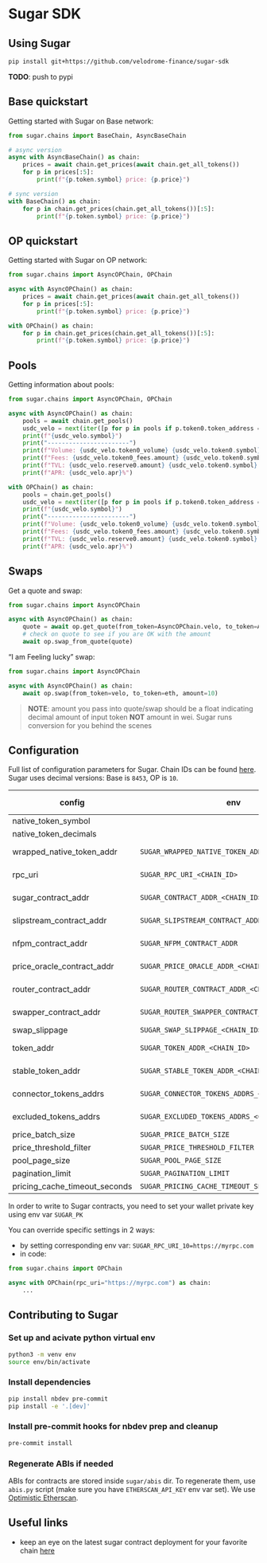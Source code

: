 # Sugar SDK


<!-- WARNING: THIS FILE WAS AUTOGENERATED! DO NOT EDIT! -->

## Using Sugar

``` bash
pip install git+https://github.com/velodrome-finance/sugar-sdk
```

**TODO**: push to pypi

## Base quickstart

Getting started with Sugar on Base network:

``` python
from sugar.chains import BaseChain, AsyncBaseChain

# async version
async with AsyncBaseChain() as chain:
    prices = await chain.get_prices(await chain.get_all_tokens())
    for p in prices[:5]:
        print(f"{p.token.symbol} price: {p.price}")

# sync version
with BaseChain() as chain:
    for p in chain.get_prices(chain.get_all_tokens())[:5]:
        print(f"{p.token.symbol} price: {p.price}")
```

## OP quickstart

Getting started with Sugar on OP network:

``` python
from sugar.chains import AsyncOPChain, OPChain

async with AsyncOPChain() as chain:
    prices = await chain.get_prices(await chain.get_all_tokens())
    for p in prices[:5]:
        print(f"{p.token.symbol} price: {p.price}")

with OPChain() as chain:
    for p in chain.get_prices(chain.get_all_tokens())[:5]:
        print(f"{p.token.symbol} price: {p.price}")
```

## Pools

Getting information about pools:

``` python
from sugar.chains import AsyncOPChain, OPChain

async with AsyncOPChain() as chain:
    pools = await chain.get_pools()
    usdc_velo = next(iter([p for p in pools if p.token0.token_address == OPChain.usdc.token_address and p.token1.token_address == OPChain.velo.token_address]), None)
    print(f"{usdc_velo.symbol}")
    print("-----------------------")
    print(f"Volume: {usdc_velo.token0_volume} {usdc_velo.token0.symbol} | {usdc_velo.token1_volume} {usdc_velo.token1.symbol} | ${usdc_velo.volume}")
    print(f"Fees: {usdc_velo.token0_fees.amount} {usdc_velo.token0.symbol} | {usdc_velo.token1_fees.amount} {usdc_velo.token1.symbol} | ${usdc_velo.total_fees}")
    print(f"TVL: {usdc_velo.reserve0.amount} {usdc_velo.token0.symbol} | {usdc_velo.reserve1.amount} {usdc_velo.token1.symbol} | ${usdc_velo.tvl}")
    print(f"APR: {usdc_velo.apr}%")

with OPChain() as chain:
    pools = chain.get_pools()
    usdc_velo = next(iter([p for p in pools if p.token0.token_address == OPChain.usdc.token_address and p.token1.token_address == OPChain.velo.token_address]), None)
    print(f"{usdc_velo.symbol}")
    print("-----------------------")
    print(f"Volume: {usdc_velo.token0_volume} {usdc_velo.token0.symbol} | {usdc_velo.token1_volume} {usdc_velo.token1.symbol} | ${usdc_velo.volume}")
    print(f"Fees: {usdc_velo.token0_fees.amount} {usdc_velo.token0.symbol} | {usdc_velo.token1_fees.amount} {usdc_velo.token1.symbol} | ${usdc_velo.total_fees}")
    print(f"TVL: {usdc_velo.reserve0.amount} {usdc_velo.token0.symbol} | {usdc_velo.reserve1.amount} {usdc_velo.token1.symbol} | ${usdc_velo.tvl}")
    print(f"APR: {usdc_velo.apr}%")
```

## Swaps

Get a quote and swap:

``` python
from sugar.chains import AsyncOPChain

async with AsyncOPChain() as chain:
    quote = await op.get_quote(from_token=AsyncOPChain.velo, to_token=AsyncOPChain.eth, amount=10)
    # check on quote to see if you are OK with the amount
    await op.swap_from_quote(quote)
```

“I am Feeling lucky” swap:

``` python
from sugar.chains import AsyncOPChain

async with AsyncOPChain() as chain:
    await op.swap(from_token=velo, to_token=eth, amount=10)
```

> **NOTE**: amount you pass into quote/swap should be a float indicating
> decimal amount of input token **NOT** amount in wei. Sugar runs
> conversion for you behind the scenes

## Configuration

Full list of configuration parameters for Sugar. Chain IDs can be found
[here](https://chainlist.org/). Sugar uses decimal versions: Base is
`8453`, OP is `10`.

| config | env | default value |
|----|----|----|
| native_token_symbol |  | ETH |
| native_token_decimals |  | 18 |
| wrapped_native_token_addr | `SUGAR_WRAPPED_NATIVE_TOKEN_ADDR_<CHAIN_ID>` | chain specific |
| rpc_uri | `SUGAR_RPC_URI_<CHAIN_ID>` | chain specific |
| sugar_contract_addr | `SUGAR_CONTRACT_ADDR_<CHAIN_ID>` | chain specific |
| slipstream_contract_addr | `SUGAR_SLIPSTREAM_CONTRACT_ADDR_<CHAIN_ID>` | chain specific |
| nfpm_contract_addr | `SUGAR_NFPM_CONTRACT_ADDR` | chain specific |
| price_oracle_contract_addr | `SUGAR_PRICE_ORACLE_ADDR_<CHAIN_ID>` | chain specific |
| router_contract_addr | `SUGAR_ROUTER_CONTRACT_ADDR_<CHAIN_ID>` | chain specific |
| swapper_contract_addr | `SUGAR_ROUTER_SWAPPER_CONTRACT_ADDR_<CHAIN_ID>` | chain specific |
| swap_slippage | `SUGAR_SWAP_SLIPPAGE_<CHAIN_ID>` | 0.01 |
| token_addr | `SUGAR_TOKEN_ADDR_<CHAIN_ID>` | chain specific |
| stable_token_addr | `SUGAR_STABLE_TOKEN_ADDR_<CHAIN_ID>` | chain specific |
| connector_tokens_addrs | `SUGAR_CONNECTOR_TOKENS_ADDRS_<CHAIN_ID>` | chain specific |
| excluded_tokens_addrs | `SUGAR_EXCLUDED_TOKENS_ADDRS_<CHAIN_ID>` | chain specific |
| price_batch_size | `SUGAR_PRICE_BATCH_SIZE` | 40 |
| price_threshold_filter | `SUGAR_PRICE_THRESHOLD_FILTER` | 10 |
| pool_page_size | `SUGAR_POOL_PAGE_SIZE` | 500 |
| pagination_limit | `SUGAR_PAGINATION_LIMIT` | 2000 |
| pricing_cache_timeout_seconds | `SUGAR_PRICING_CACHE_TIMEOUT_SECONDS_<CHAIN_ID>` | 5 |

In order to write to Sugar contracts, you need to set your wallet
private key using env var `SUGAR_PK`

You can override specific settings in 2 ways:

- by setting corresponding env var: `SUGAR_RPC_URI_10=https://myrpc.com`
- in code:

``` python
from sugar.chains import OPChain

async with OPChain(rpc_uri="https://myrpc.com") as chain:
    ...
```

## Contributing to Sugar

### Set up and acivate python virtual env

``` bash
python3 -m venv env
source env/bin/activate
```

### Install dependencies

``` bash
pip install nbdev pre-commit
pip install -e '.[dev]'
```

### Install pre-commit hooks for nbdev prep and cleanup

``` bash
pre-commit install
```

### Regenerate ABIs if needed

ABIs for contracts are stored inside `sugar/abis` dir. To regenerate
them, use `abis.py` script (make sure you have `ETHERSCAN_API_KEY` env
var set). We use [Optimistic
Etherscan](https://optimistic.etherscan.io/).

## Useful links

- keep an eye on the latest sugar contract deployment for your favorite chain [here](https://github.com/velodrome-finance/sugar/tree/main/deployments)


